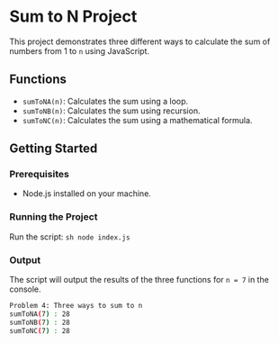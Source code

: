 # Sum to N Project

This project demonstrates three different ways to calculate the sum of numbers from 1 to `n` using JavaScript.

## Functions

- `sumToNA(n)`: Calculates the sum using a loop.
- `sumToNB(n)`: Calculates the sum using recursion.
- `sumToNC(n)`: Calculates the sum using a mathematical formula.

## Getting Started

### Prerequisites

- Node.js installed on your machine.

### Running the Project

Run the script:
    ```sh
    node index.js
    ```

### Output

The script will output the results of the three functions for `n = 7` in the console.

```sh
Problem 4: Three ways to sum to n
sumToNA(7) : 28
sumToNB(7) : 28
sumToNC(7) : 28
